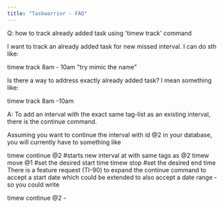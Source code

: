 ```yaml
---
title: "Taskwarrior - FAQ"
---
```


Q: how to track already added task using 'timew track' command

I want to track an already added task for new missed interval. I can do sth like:

timew track 8am - 10am "try mimic the name"

Is there a way to address exactly already added task? I mean something like:


timew track 8am -10am <id of task> 

A: To add an interval with the exact same tag-list as an existing interval, there is the continue command.

Assuming you want to continue the interval with id @2 in your database, you will currently have to something like

timew continue @2 #starts new interval at <now> with same tags as @2
timew move @1 <start-time> #set the desired start time
timew stop <end-time> #set the desired end time
There is a feature request (TI-90) to expand the continue command to accept a start date which could be extended to also accept a date range - so you could write

timew continue @2 <start-time> - <end-time>

